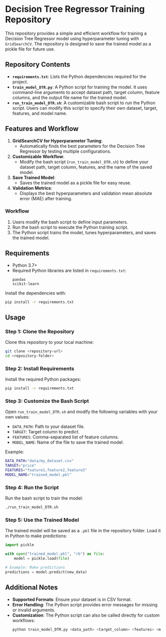 # Decision Tree Regressor Training Repository

This repository provides a simple and efficient workflow for training a Decision Tree Regressor model using hyperparameter tuning with `GridSearchCV`. The repository is designed to save the trained model as a pickle file for future use.

## Repository Contents

- **`requirements.txt`**: Lists the Python dependencies required for the project.
- **`train_model_DTR.py`**: A Python script for training the model. It uses command-line arguments to accept dataset path, target column, feature columns, and the output file name for the trained model.
- **`run_train_model_DTR.sh`**: A customizable bash script to run the Python script. Users can modify this script to specify their own dataset, target, features, and model name.

## Features and Workflow

1. **GridSearchCV for Hyperparameter Tuning**:
   - Automatically finds the best parameters for the Decision Tree Regressor by testing multiple configurations.
2. **Customizable Workflow**:
   - Modify the bash script (`run_train_model_DTR.sh`) to define your dataset path, target column, features, and the name of the saved model.
3. **Save Trained Model**:
   - Saves the trained model as a pickle file for easy reuse.
4. **Validation Metrics**:
   - Displays the best hyperparameters and validation mean absolute error (MAE) after training.

### Workflow
1. Users modify the bash script to define input parameters.
2. Run the bash script to execute the Python training script.
3. The Python script trains the model, tunes hyperparameters, and saves the trained model.

## Requirements

- Python 3.7+
- Required Python libraries are listed in `requirements.txt`:
  ```plaintext
  pandas
  scikit-learn
  ```

Install the dependencies with:
```bash
pip install -r requirements.txt
```

## Usage

### Step 1: Clone the Repository
Clone this repository to your local machine:
```bash
git clone <repository-url>
cd <repository-folder>
```

### Step 2: Install Requirements
Install the required Python packages:
```bash
pip install -r requirements.txt
```

### Step 3: Customize the Bash Script
Open `run_train_model_DTR.sh` and modify the following variables with your own values:
- `DATA_PATH`: Path to your dataset file.
- `TARGET`: Target column to predict.
- `FEATURES`: Comma-separated list of feature columns.
- `MODEL_NAME`: Name of the file to save the trained model.

Example:
```bash
DATA_PATH="data/my_dataset.csv"
TARGET="price"
FEATURES="feature1,feature2,feature3"
MODEL_NAME="trained_model.pkl"
```

### Step 4: Run the Script
Run the bash script to train the model:
```bash
./run_train_model_DTR.sh
```

### Step 5: Use the Trained Model
The trained model will be saved as a `.pkl` file in the repository folder. Load it in Python to make predictions:
```python
import pickle

with open("trained_model.pkl", "rb") as file:
    model = pickle.load(file)

# Example: Make predictions
predictions = model.predict(new_data)
```

## Additional Notes

- **Supported Formats**: Ensure your dataset is in CSV format.
- **Error Handling**: The Python script provides error messages for missing or invalid arguments.
- **Customization**: The Python script can also be called directly for custom workflows:
  ```bash
  python train_model_DTR.py <data_path> <target_column> <features> <model_name>
  ```
